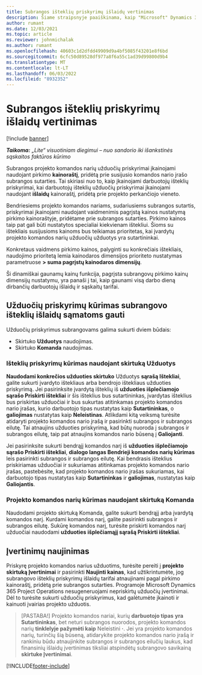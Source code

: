 ```yaml
---
title: Subrangos išteklių priskyrimų išlaidų vertinimas
description: Šiame straipsnyje paaiškinama, kaip "Microsoft" Dynamics 365 Project Operations apskaičiuoja subrangos sutartimis sudarytų išteklių priskyrimų išlaidų įvertinimą.
author: rumant
ms.date: 12/03/2021
ms.topic: article
ms.reviewer: johnmichalak
ms.author: rumant
ms.openlocfilehash: 40603c1d2dfdd49909d9a4bf5085f43201e8f6bd
ms.sourcegitcommit: 6cfc50d89528df977a8f6a55c1ad39d99800d9b4
ms.translationtype: MT
ms.contentlocale: lt-LT
ms.lasthandoff: 06/03/2022
ms.locfileid: "8932352"
---
```

# <a name="cost-estimation-of-subcontracted-resource-assignments"></a>Subrangos išteklių priskyrimų išlaidų vertinimas

[!include [banner](../../includes/dataverse-preview.md)]

_**Taikoma:** „Lite“ visuotiniam diegimui – nuo sandorio iki išankstinės sąskaitos faktūros kūrimo_

Subrangos projekto komandos narių užduočių priskyrimai įkainojami naudojant pirkimo **kainoraštį**, pridėtą prie susijusio komandos nario įrašo subrangos sutarties. Tai skiriasi nuo to, kaip įkainojami darbuotojų išteklių priskyrimai, kai darbuotojų išteklių užduočių priskyrimai įkainojami naudojant **išlaidų** kainoraštį, pridėtą prie projekto perkančiojo vieneto. 

Bendriesiems projekto komandos nariams, sudariusiems subrangos sutartis, priskyrimai įkainojami naudojant vaidmenimis pagrįstą kainos nustatymą pirkimo kainoraštyje, pridėtame prie subrangos sutarties. Pirkimo kainos taip pat gali būti nustatytos specialiai kiekvienam ištekliui. Šioms su ištekliais susijusioms kainoms bus teikiamas prioritetas, kai įvardytų projekto komandos narių užduočių užduotys yra sutartininkai. 

Konkretaus vaidmens pirkimo kainos, palyginti su konkrečiais ištekliais, naudojimo prioritetą lemia kainodaros dimensijos prioriteto nustatymas parametruose **> suma pagrįstų kainodaros dimensijų**.

Ši dinamiškai gaunamų kainų funkcija, pagrįsta subrangovų pirkimo kainų dimensijų nustatymu, yra panaši į tai, kaip gaunami visą darbo dieną dirbančių darbuotojų išlaidų ir sąskaitų tarifai. 

## <a name="creating-task-assignments-for-getting-cost-estimates-of-subcontractor-resources"></a>Užduočių priskyrimų kūrimas subrangovo išteklių išlaidų sąmatoms gauti

Užduočių priskyrimus subrangovams galima sukurti dviem būdais: 
- Skirtuko **Užduotys** naudojimas.
- Skirtuko **Komanda** naudojimas.

### <a name="creating-resources-assignments-using-the-tasks-tab"></a>Išteklių priskyrimų kūrimas naudojant skirtuką Užduotys
**Naudodami konkrečios užduoties skirtuko** Užduotys **sąrašą Ištekliai**, galite sukurti įvardyto ištekliaus arba bendrojo ištekliaus užduoties priskyrimą. Jei pasirinksite įvardytą išteklių iš **užduoties išplečiamojo sąrašo Priskirti ištekliai** ir šis išteklius bus sutartininkas, įvardytas išteklius bus priskirtas užduočiai ir bus sukurtas atitinkamas projekto komandos nario įrašas, kurio darbuotojo tipas nustatytas kaip **Sutartininkas**, o **galiojimas** nustatytas kaip **Neleistinas**. Atlikdami kitą veiksmą turėsite atidaryti projekto komandos nario įrašą ir pasirinkti subrangos ir subrangos eilutę. Tai atnaujins užduoties priskyrimą, kad būtų nuoroda į subrangos ir subrangos eilutę, taip pat atnaujins komandos nario būseną į **Galiojanti**.

Jei pasirinksite sukurti bendrąjį komandos narį iš **užduoties išplečiamojo sąrašo Priskirti ištekliai**, **dialogo langas Bendrieji komandos narių kūrimas** leis pasirinkti subrangos ir subrangos eilutę. Kai bendrasis išteklius priskiriamas užduočiai ir sukuriamas atitinkamas projekto komandos nario įrašas, pastebėsite, kad projekto komandos nario įrašas sukuriamas, kai darbuotojo tipas nustatytas kaip **Sutartininkas** ir **galiojimas**, nustatytas kaip **Galiojantis**.

### <a name="creating-project-team-members-using-the-team-tab"></a>Projekto komandos narių kūrimas naudojant skirtuką Komanda
Naudodami projekto skirtuką Komanda, galite sukurti bendrąjį arba įvardytą komandos narį. Kurdami komandos narį, galite pasirinkti subrangos ir subrangos eilutę. Sukūrę komandos narį, turėsite priskirti komandos narį užduočiai naudodami **užduoties išplečiamąjį sąrašą Priskirti ištekliai**. 

## <a name="updating-estimates"></a>Įvertinimų naujinimas
Priskyrę projekto komandos narius užduotims, turėsite pereiti į **projekto skirtuką Įvertinimai** ir pasirinkti **Naujinti kainas**, kad užtikrintumėte, jog subrangovo išteklių priskyrimų išlaidų tarifai atnaujinami pagal pirkimo kainoraštį, pridėtą prie subrangos sutarties. Programoje Microsoft Dynamics 365 Project Operations nesugeneruojami nepriskirtų užduočių įvertinimai. Dėl to turėsite sukurti užduočių priskyrimus, kad galėtumėte įkainoti ir kainuoti įvairias projekto užduotis. 

> [PASTABA!] Projekto komandos nariai, kurių **darbuotojo tipas** **yra Sutartininkas**, bet neturi subrangos nuorodos, projekto komandos narių **tinklelyje pažymėti kaip** Neleistini **·**. Jei yra projekto komandos narių, turinčių šią būseną, atidarykite projekto komandos nario įrašą ir rankiniu būdu atnaujinkite subrangos ir subrangos eilučių laukus, kad finansinių išlaidų įvertinimas tiksliai atspindėtų subrangovo savikainą **skirtuke Įvertinimai**. 


[!INCLUDE[footer-include](../../includes/footer-banner.md)]
